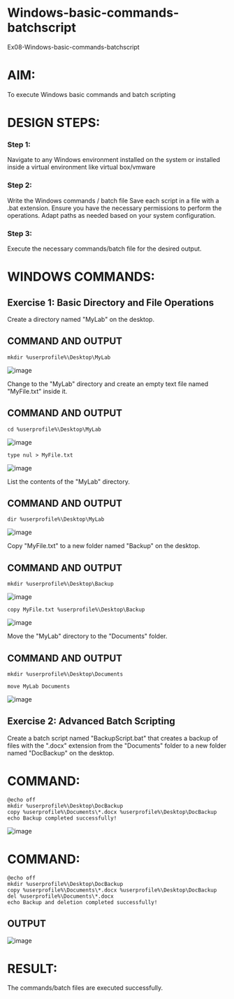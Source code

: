 # Windows-basic-commands-batchscript
Ex08-Windows-basic-commands-batchscript

# AIM:
To execute Windows basic commands and batch scripting

# DESIGN STEPS:

### Step 1:

Navigate to any Windows environment installed on the system or installed inside a virtual environment like virtual box/vmware 

### Step 2:

Write the Windows commands / batch file
Save each script in a file with a .bat extension.
Ensure you have the necessary permissions to perform the operations.
Adapt paths as needed based on your system configuration.
### Step 3:

Execute the necessary commands/batch file for the desired output. 




# WINDOWS COMMANDS:
## Exercise 1: Basic Directory and File Operations
Create a directory named "MyLab" on the desktop.


## COMMAND AND OUTPUT
```
mkdir %userprofile%\Desktop\MyLab
```
![image](https://github.com/aishaishwaryav/Windows-basic-commands-batchscript/assets/151565589/0d1c931c-0132-467e-a239-1a645505b196)

Change to the "MyLab" directory and create an empty text file named "MyFile.txt" inside it.


## COMMAND AND OUTPUT
```
cd %userprofile%\Desktop\MyLab
```
![image](https://github.com/aishaishwaryav/Windows-basic-commands-batchscript/assets/151565589/f2ae583f-91e3-49ac-bdcf-959749805451)

```
type nul > MyFile.txt
```
![image](https://github.com/aishaishwaryav/Windows-basic-commands-batchscript/assets/151565589/6a8337f0-c88f-4b81-a611-16e5f0bec7f7)

List the contents of the "MyLab" directory.


## COMMAND AND OUTPUT
```
dir %userprofile%\Desktop\MyLab
```
![image](https://github.com/aishaishwaryav/Windows-basic-commands-batchscript/assets/151565589/066144e3-43b8-4d7c-bf48-8a03d75d6c7e)

Copy "MyFile.txt" to a new folder named "Backup" on the desktop.

## COMMAND AND OUTPUT
```
mkdir %userprofile%\Desktop\Backup
```
![image](https://github.com/aishaishwaryav/Windows-basic-commands-batchscript/assets/151565589/7a228e90-8940-43be-8231-4766db062bb7)

```
copy MyFile.txt %userprofile%\Desktop\Backup
```
![image](https://github.com/aishaishwaryav/Windows-basic-commands-batchscript/assets/151565589/e045c571-5703-455a-8d32-9aa6b2a2afde)

Move the "MyLab" directory to the "Documents" folder.


## COMMAND AND OUTPUT
```
mkdir %userprofile%\Desktop\Documents

move MyLab Documents
```
![image](https://github.com/aishaishwaryav/Windows-basic-commands-batchscript/assets/151565589/6b0dcb2a-0b98-4712-ac5a-4d558ca37037)


## Exercise 2: Advanced Batch Scripting
Create a batch script named "BackupScript.bat" that creates a backup of files with the ".docx" extension from the "Documents" folder to a new folder named "DocBackup" on the desktop.

# COMMAND:
```
@echo off
mkdir %userprofile%\Desktop\DocBackup
copy %userprofile%\Documents\*.docx %userprofile%\Desktop\DocBackup
echo Backup completed successfully!
```
![image](https://github.com/aishaishwaryav/Windows-basic-commands-batchscript/assets/151565589/0594a6df-84d8-4328-a347-5e6ca215a41c)

# COMMAND:
```
@echo off
mkdir %userprofile%\Desktop\DocBackup
copy %userprofile%\Documents\*.docx %userprofile%\Desktop\DocBackup
del %userprofile%\Documents\*.docx
echo Backup and deletion completed successfully!
```

## OUTPUT

![image](https://github.com/aishaishwaryav/Windows-basic-commands-batchscript/assets/151565589/27953f04-f5d1-4b1f-a369-60b6cb1d90e1)


# RESULT:
The commands/batch files are executed successfully.

